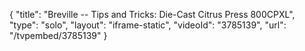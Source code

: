 {
    "title": "Breville -- Tips and Tricks: Die-Cast Citrus Press 800CPXL",
    "type": "solo",
    "layout": "iframe-static",
    "videoId": "3785139",
    "url": "\/tvpembed\/3785139"
}